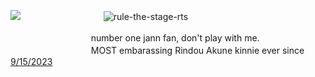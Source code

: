 ![](https://komarev.com/ghpvc/?hardcoreyuri=blue)
ㅤㅤㅤㅤㅤㅤㅤㅤㅤㅤ![rule-the-stage-rts](https://github.com/user-attachments/assets/64f7027c-239f-4e6d-971b-6e7ab478c849)


ㅤㅤㅤㅤㅤㅤㅤㅤㅤㅤnumber one jann fan,  don't play with me.   
ㅤㅤㅤㅤㅤㅤㅤㅤㅤㅤMOST embarassing Rindou Akune kinnie ever since [9/15/2023](https://rentry.co/d4)
